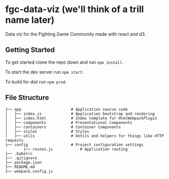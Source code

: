 # fgc-data-viz (we'll think of a trill name later)
Data viz for the Fighting Game Community made with react and d3.

## Getting Started

To get started clone the repo down and run  `npm install`.

To start the dev server run `npm start`.

To build for dist run `npm prod`.

## File Structure
```
├── app                      # Application source code
│   ├── index.js             # Application bootstrap and rendering
│   ├── index.html           # Index template for HtmlWebpackPlugin
│   ├── components           # Presentational Components
│   ├── containers           # Container Components
│   ├── styles               # Styles
│   ├── utils                # Untils and helpers for things like HTTP requests
├── config                   # Project configuration settings
		├── routes.js            # Application routing
├── .babelrc                
├── .gitignore              
├── package.json
├── README.md
├── webpack.config.js
```
